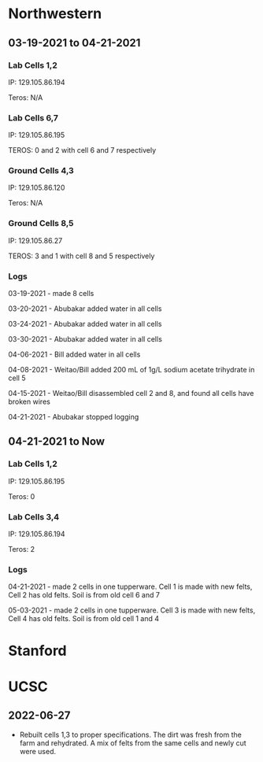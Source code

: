 # Northwestern

## 03-19-2021 to 04-21-2021

### Lab Cells 1,2

IP: 129.105.86.194

Teros: N/A

### Lab Cells 6,7

IP: 129.105.86.195

TEROS: 0 and 2 with cell 6 and 7 respectively

### Ground Cells 4,3

IP: 129.105.86.120

Teros: N/A

### Ground Cells 8,5

IP: 129.105.86.27

TEROS: 3 and 1 with cell 8 and 5 respectively

### Logs

03-19-2021 - made 8 cells

03-20-2021 - Abubakar added water in all cells

03-24-2021 - Abubakar added water in all cells

03-30-2021 - Abubakar added water in all cells

04-06-2021 - Bill added water in all cells

04-08-2021 - Weitao/Bill added 200 mL of 1g/L sodium acetate trihydrate in cell 5

04-15-2021 - Weitao/Bill disassembled cell 2 and 8, and found all cells have broken wires

04-21-2021 - Abubakar stopped logging




## 04-21-2021 to Now

### Lab Cells 1,2

IP: 129.105.86.195

Teros: 0

### Lab Cells 3,4

IP: 129.105.86.194

Teros: 2


### Logs

04-21-2021 - made 2 cells in one tupperware. Cell 1 is made with new felts, Cell 2 has old felts. Soil is from old cell 6 and 7

05-03-2021 - made 2 cells in one tupperware. Cell 3 is made with new felts, Cell 4 has old felts. Soil is from old cell 1 and 4

# Stanford

# UCSC

## 2022-06-27

- Rebuilt cells 1,3 to proper specifications. The dirt was fresh from the farm
and rehydrated. A mix of felts from the same cells and newly cut were used.